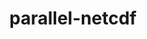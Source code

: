 ---
title: "parallel-netcdf"
layout: cache
categories: [package, develop]
meta: {"compilers": ["gcc@=11.1.0", "gcc@=11.4.0", "gcc@=12.4.0", "oneapi@=2024.1.0", "oneapi@=2024.2.1"], "num_specs": 52, "num_specs_by_stack": {"aws-pcluster-neoverse_v1": 7, "aws-pcluster-x86_64_v4": 6, "data-vis-sdk": 6, "e4s": 20, "e4s-neoverse-v2": 7, "e4s-oneapi": 6, "root": 52}, "oss": ["amzn2", "ubuntu20.04", "ubuntu22.04"], "platforms": ["linux"], "stacks": ["aws-pcluster-neoverse_v1", "aws-pcluster-x86_64_v4", "data-vis-sdk", "e4s", "e4s-neoverse-v2", "e4s-oneapi", "root"], "targets": ["neoverse_v1", "neoverse_v2", "x86_64_v3", "x86_64_v4"], "versions": ["1.14.0"]}
spec_details: [{"compiler": "gcc@=11.4.0", "hash": "2hajbs3rgnngmt25shlaekbirg4a5xfa", "os": "ubuntu22.04", "platform": "linux", "size": "-", "stacks": ["e4s", "root"], "target": "x86_64_v3", "variants": ["build_system=autotools", "~burstbuffer", "+cxx", "~examples", "+fortran", "+pic", "+shared"], "versions": ["1.14.0"]}, {"compiler": "gcc@=11.1.0", "hash": "2md53a2lypxgc4zj7xs7veh4lr2ecm2u", "os": "ubuntu20.04", "platform": "linux", "size": "-", "stacks": ["data-vis-sdk", "root"], "target": "x86_64_v3", "variants": ["build_system=autotools", "~burstbuffer", "+cxx", "~examples", "+fortran", "+pic", "+shared"], "versions": ["1.14.0"]}, {"compiler": "gcc@=12.4.0", "hash": "2sfknjeof5tvrwkozdtctoxrkxerc3f7", "os": "amzn2", "platform": "linux", "size": "-", "stacks": ["aws-pcluster-neoverse_v1", "root"], "target": "neoverse_v1", "variants": ["build_system=autotools", "~burstbuffer", "+cxx", "~examples", "+fortran", "+pic", "+shared"], "versions": ["1.14.0"]}, {"compiler": "oneapi@=2024.1.0", "hash": "32snjfeqmwnpjpro77ys77z3xuando3f", "os": "amzn2", "platform": "linux", "size": "-", "stacks": ["aws-pcluster-x86_64_v4", "root"], "target": "x86_64_v3", "variants": ["build_system=autotools", "~burstbuffer", "+cxx", "~examples", "+fortran", "+pic", "+shared"], "versions": ["1.14.0"]}, {"compiler": "gcc@=11.1.0", "hash": "4bjpr6vyjffgxuuwrhbk56tlvx6vhs4i", "os": "ubuntu20.04", "platform": "linux", "size": "-", "stacks": ["data-vis-sdk", "root"], "target": "x86_64_v3", "variants": ["build_system=autotools", "~burstbuffer", "+cxx", "~examples", "+fortran", "+pic", "+shared"], "versions": ["1.14.0"]}, {"compiler": "gcc@=11.1.0", "hash": "4pjrtjg3cpliqk4walqebifndfvk4ipl", "os": "ubuntu20.04", "platform": "linux", "size": "-", "stacks": ["data-vis-sdk", "root"], "target": "x86_64_v3", "variants": ["build_system=autotools", "~burstbuffer", "+cxx", "~examples", "+fortran", "+pic", "+shared"], "versions": ["1.14.0"]}, {"compiler": "gcc@=11.1.0", "hash": "4q4mivwhyvywhlzauq5lcq5zqa3vtvjt", "os": "ubuntu20.04", "platform": "linux", "size": "-", "stacks": ["data-vis-sdk", "root"], "target": "x86_64_v3", "variants": ["build_system=autotools", "~burstbuffer", "+cxx", "~examples", "+fortran", "+pic", "+shared"], "versions": ["1.14.0"]}, {"compiler": "oneapi@=2024.1.0", "hash": "6eox44qrq3psd23ktq4zqvj36n6422kq", "os": "amzn2", "platform": "linux", "size": "-", "stacks": ["aws-pcluster-x86_64_v4", "root"], "target": "x86_64_v4", "variants": ["build_system=autotools", "~burstbuffer", "+cxx", "~examples", "+fortran", "+pic", "+shared"], "versions": ["1.14.0"]}, {"compiler": "gcc@=11.4.0", "hash": "6qweo6eg5q4z2iyhxqnyjpdxbwzf5xf7", "os": "ubuntu22.04", "platform": "linux", "size": "-", "stacks": ["e4s-neoverse-v2", "root"], "target": "neoverse_v2", "variants": ["build_system=autotools", "~burstbuffer", "+cxx", "~examples", "+fortran", "+pic", "+shared"], "versions": ["1.14.0"]}, {"compiler": "gcc@=11.4.0", "hash": "7fnpk7mpkeanjajinuls34sx7q2hxviz", "os": "ubuntu22.04", "platform": "linux", "size": "-", "stacks": ["e4s-neoverse-v2", "root"], "target": "neoverse_v2", "variants": ["build_system=autotools", "~burstbuffer", "+cxx", "~examples", "+fortran", "+pic", "+shared"], "versions": ["1.14.0"]}, {"compiler": "oneapi@=2024.2.1", "hash": "7jcfj2ljin3kk52galbqznhbgqkv7d23", "os": "ubuntu22.04", "platform": "linux", "size": "-", "stacks": ["e4s-oneapi", "root"], "target": "x86_64_v3", "variants": ["build_system=autotools", "~burstbuffer", "+cxx", "~examples", "+fortran", "+pic", "+shared"], "versions": ["1.14.0"]}, {"compiler": "gcc@=11.4.0", "hash": "7xgykl6jab4rzac4rijxdfk3w5ps2vh3", "os": "ubuntu22.04", "platform": "linux", "size": "-", "stacks": ["e4s", "root"], "target": "x86_64_v3", "variants": ["build_system=autotools", "~burstbuffer", "+cxx", "~examples", "+fortran", "+pic", "+shared"], "versions": ["1.14.0"]}, {"compiler": "gcc@=11.4.0", "hash": "bce4c2gjxy7d2xfwobl724p6khn3zxx6", "os": "ubuntu22.04", "platform": "linux", "size": "-", "stacks": ["e4s", "root"], "target": "x86_64_v3", "variants": ["build_system=autotools", "~burstbuffer", "+cxx", "~examples", "+fortran", "+pic", "+shared"], "versions": ["1.14.0"]}, {"compiler": "gcc@=11.4.0", "hash": "byjxwmyqjxr7ls4itofzsbok7vw4qstv", "os": "ubuntu22.04", "platform": "linux", "size": "-", "stacks": ["e4s", "root"], "target": "x86_64_v3", "variants": ["build_system=autotools", "~burstbuffer", "+cxx", "~examples", "+fortran", "+pic", "+shared"], "versions": ["1.14.0"]}, {"compiler": "oneapi@=2024.1.0", "hash": "czh3pe65fifa2i2ws2gisownnut4lbzt", "os": "amzn2", "platform": "linux", "size": "-", "stacks": ["aws-pcluster-x86_64_v4", "root"], "target": "x86_64_v3", "variants": ["build_system=autotools", "~burstbuffer", "+cxx", "~examples", "+fortran", "+pic", "+shared"], "versions": ["1.14.0"]}, {"compiler": "oneapi@=2024.2.1", "hash": "dfifbsppxymeotfirq5h6covtm7wv5ed", "os": "ubuntu22.04", "platform": "linux", "size": "-", "stacks": ["e4s-oneapi", "root"], "target": "x86_64_v3", "variants": ["build_system=autotools", "~burstbuffer", "+cxx", "~examples", "+fortran", "+pic", "+shared"], "versions": ["1.14.0"]}, {"compiler": "gcc@=11.1.0", "hash": "dpz7n2soctbkvxlvarrifbhobqj3jyl5", "os": "ubuntu20.04", "platform": "linux", "size": "-", "stacks": ["data-vis-sdk", "root"], "target": "x86_64_v3", "variants": ["build_system=autotools", "~burstbuffer", "+cxx", "~examples", "+fortran", "+pic", "+shared"], "versions": ["1.14.0"]}, {"compiler": "gcc@=11.4.0", "hash": "eavy2bebh2yqvccwpehaxf6rghnn56wj", "os": "ubuntu22.04", "platform": "linux", "size": "-", "stacks": ["e4s-neoverse-v2", "root"], "target": "neoverse_v2", "variants": ["build_system=autotools", "~burstbuffer", "+cxx", "~examples", "+fortran", "+pic", "+shared"], "versions": ["1.14.0"]}, {"compiler": "gcc@=11.4.0", "hash": "ecoyw4vb4lur6gwesod5l3hsb3mzgxxd", "os": "ubuntu22.04", "platform": "linux", "size": "-", "stacks": ["e4s", "root"], "target": "x86_64_v3", "variants": ["build_system=autotools", "~burstbuffer", "+cxx", "~examples", "+fortran", "+pic", "+shared"], "versions": ["1.14.0"]}, {"compiler": "oneapi@=2024.2.1", "hash": "egoykmre5ghxgl4w4xfyomtadspniyyr", "os": "ubuntu22.04", "platform": "linux", "size": "-", "stacks": ["e4s-oneapi", "root"], "target": "x86_64_v3", "variants": ["build_system=autotools", "~burstbuffer", "+cxx", "~examples", "+fortran", "+pic", "+shared"], "versions": ["1.14.0"]}, {"compiler": "oneapi@=2024.2.1", "hash": "elgefzvcxrzgu724kgtaf2da4oezvwdf", "os": "ubuntu22.04", "platform": "linux", "size": "-", "stacks": ["e4s-oneapi", "root"], "target": "x86_64_v3", "variants": ["build_system=autotools", "~burstbuffer", "+cxx", "~examples", "+fortran", "+pic", "+shared"], "versions": ["1.14.0"]}, {"compiler": "oneapi@=2024.1.0", "hash": "ficwzvj5olvenshe5t5ypijqoon6byuf", "os": "amzn2", "platform": "linux", "size": "-", "stacks": ["aws-pcluster-x86_64_v4", "root"], "target": "x86_64_v4", "variants": ["build_system=autotools", "~burstbuffer", "+cxx", "~examples", "+fortran", "+pic", "+shared"], "versions": ["1.14.0"]}, {"compiler": "gcc@=11.4.0", "hash": "fommvii2foejqpeasx7elcxxxyhnbyxk", "os": "ubuntu22.04", "platform": "linux", "size": "-", "stacks": ["e4s", "root"], "target": "x86_64_v3", "variants": ["build_system=autotools", "~burstbuffer", "+cxx", "~examples", "+fortran", "+pic", "+shared"], "versions": ["1.14.0"]}, {"compiler": "gcc@=12.4.0", "hash": "gym5khkdxduamucsb2hum7j6jg5t4ylr", "os": "amzn2", "platform": "linux", "size": "-", "stacks": ["aws-pcluster-neoverse_v1", "root"], "target": "neoverse_v1", "variants": ["build_system=autotools", "~burstbuffer", "+cxx", "~examples", "+fortran", "+pic", "+shared"], "versions": ["1.14.0"]}, {"compiler": "gcc@=12.4.0", "hash": "h7j7ryzspgsm3jamc4vtyx56s3si7xjy", "os": "amzn2", "platform": "linux", "size": "-", "stacks": ["aws-pcluster-neoverse_v1", "root"], "target": "neoverse_v1", "variants": ["build_system=autotools", "~burstbuffer", "+cxx", "~examples", "+fortran", "+pic", "+shared"], "versions": ["1.14.0"]}, {"compiler": "gcc@=11.4.0", "hash": "hggwehcs4ntoho2hhopvebynlo7utxez", "os": "ubuntu22.04", "platform": "linux", "size": "-", "stacks": ["e4s", "root"], "target": "x86_64_v3", "variants": ["build_system=autotools", "~burstbuffer", "+cxx", "~examples", "+fortran", "+pic", "+shared"], "versions": ["1.14.0"]}, {"compiler": "oneapi@=2024.2.1", "hash": "id34vxdaklamwxxk2yarkeim3pqhcvh2", "os": "ubuntu22.04", "platform": "linux", "size": "-", "stacks": ["e4s-oneapi", "root"], "target": "x86_64_v3", "variants": ["build_system=autotools", "~burstbuffer", "+cxx", "~examples", "+fortran", "+pic", "+shared"], "versions": ["1.14.0"]}, {"compiler": "gcc@=11.4.0", "hash": "iikqgpies6yxamut55p2u4nic4lchm4e", "os": "ubuntu22.04", "platform": "linux", "size": "-", "stacks": ["e4s", "root"], "target": "x86_64_v3", "variants": ["build_system=autotools", "~burstbuffer", "+cxx", "~examples", "+fortran", "+pic", "+shared"], "versions": ["1.14.0"]}, {"compiler": "gcc@=11.4.0", "hash": "jyjowzipzypikg56q4xotjuiusutoglk", "os": "ubuntu22.04", "platform": "linux", "size": "-", "stacks": ["e4s-neoverse-v2", "root"], "target": "neoverse_v2", "variants": ["build_system=autotools", "~burstbuffer", "+cxx", "~examples", "+fortran", "+pic", "+shared"], "versions": ["1.14.0"]}, {"compiler": "gcc@=11.4.0", "hash": "k2wscft5uq637xo4fvxvxd6vjo67m655", "os": "ubuntu22.04", "platform": "linux", "size": "-", "stacks": ["e4s", "root"], "target": "x86_64_v3", "variants": ["build_system=autotools", "~burstbuffer", "+cxx", "~examples", "+fortran", "+pic", "+shared"], "versions": ["1.14.0"]}, {"compiler": "gcc@=12.4.0", "hash": "l7yyuwizhqbix6v5sdjs5deytk3z7hqn", "os": "amzn2", "platform": "linux", "size": "-", "stacks": ["aws-pcluster-neoverse_v1", "root"], "target": "neoverse_v1", "variants": ["build_system=autotools", "~burstbuffer", "+cxx", "~examples", "+fortran", "+pic", "+shared"], "versions": ["1.14.0"]}, {"compiler": "gcc@=11.4.0", "hash": "methlacc5vcy7dktqqj3jixiegoxfdfy", "os": "ubuntu22.04", "platform": "linux", "size": "-", "stacks": ["e4s", "root"], "target": "x86_64_v3", "variants": ["build_system=autotools", "~burstbuffer", "+cxx", "~examples", "+fortran", "+pic", "+shared"], "versions": ["1.14.0"]}, {"compiler": "gcc@=11.4.0", "hash": "mo2sy4hczbpvxrfgx2o76xxtzy5x37w4", "os": "ubuntu22.04", "platform": "linux", "size": "-", "stacks": ["e4s", "root"], "target": "x86_64_v3", "variants": ["build_system=autotools", "~burstbuffer", "+cxx", "~examples", "+fortran", "+pic", "+shared"], "versions": ["1.14.0"]}, {"compiler": "oneapi@=2024.2.1", "hash": "n4hyel7vc5jsgdmodkf6kwggys3xxk5g", "os": "ubuntu22.04", "platform": "linux", "size": "-", "stacks": ["e4s-oneapi", "root"], "target": "x86_64_v3", "variants": ["build_system=autotools", "~burstbuffer", "+cxx", "~examples", "+fortran", "+pic", "+shared"], "versions": ["1.14.0"]}, {"compiler": "gcc@=11.4.0", "hash": "n6ca55hvc7k4l5wmyunnk2qyps7y5gav", "os": "ubuntu22.04", "platform": "linux", "size": "-", "stacks": ["e4s", "root"], "target": "x86_64_v3", "variants": ["build_system=autotools", "~burstbuffer", "+cxx", "~examples", "+fortran", "+pic", "+shared"], "versions": ["1.14.0"]}, {"compiler": "gcc@=11.1.0", "hash": "omzl7jj4rvsnex7ezbjdqgnyqwk6l6x7", "os": "ubuntu20.04", "platform": "linux", "size": "-", "stacks": ["data-vis-sdk", "root"], "target": "x86_64_v3", "variants": ["build_system=autotools", "~burstbuffer", "+cxx", "~examples", "+fortran", "+pic", "+shared"], "versions": ["1.14.0"]}, {"compiler": "gcc@=11.4.0", "hash": "p34opjmoqsx6ui2yaf4pkmnlvuwyhdru", "os": "ubuntu22.04", "platform": "linux", "size": "-", "stacks": ["e4s", "root"], "target": "x86_64_v3", "variants": ["build_system=autotools", "~burstbuffer", "+cxx", "~examples", "+fortran", "+pic", "+shared"], "versions": ["1.14.0"]}, {"compiler": "gcc@=11.4.0", "hash": "pdwrqh7erk7e7p5hexquu5mkbw4izzzg", "os": "ubuntu22.04", "platform": "linux", "size": "-", "stacks": ["e4s", "root"], "target": "x86_64_v3", "variants": ["build_system=autotools", "~burstbuffer", "+cxx", "~examples", "+fortran", "+pic", "+shared"], "versions": ["1.14.0"]}, {"compiler": "oneapi@=2024.1.0", "hash": "qix3w2ltrwvte4szfe3cybawvtkotqnq", "os": "amzn2", "platform": "linux", "size": "-", "stacks": ["aws-pcluster-x86_64_v4", "root"], "target": "x86_64_v3", "variants": ["build_system=autotools", "~burstbuffer", "+cxx", "~examples", "+fortran", "+pic", "+shared"], "versions": ["1.14.0"]}, {"compiler": "gcc@=12.4.0", "hash": "r6d5uibyuxdjbvpxex4bd5p22kkdcmn7", "os": "amzn2", "platform": "linux", "size": "-", "stacks": ["aws-pcluster-neoverse_v1", "root"], "target": "neoverse_v1", "variants": ["build_system=autotools", "~burstbuffer", "+cxx", "~examples", "+fortran", "+pic", "+shared"], "versions": ["1.14.0"]}, {"compiler": "gcc@=11.4.0", "hash": "ri3mlnsducxf2hvxkh3iatg4dfwfwp4u", "os": "ubuntu22.04", "platform": "linux", "size": "-", "stacks": ["e4s-neoverse-v2", "root"], "target": "neoverse_v2", "variants": ["build_system=autotools", "~burstbuffer", "+cxx", "~examples", "+fortran", "+pic", "+shared"], "versions": ["1.14.0"]}, {"compiler": "oneapi@=2024.1.0", "hash": "ror32hy4ki3wocytagte3ndrepmnuco2", "os": "amzn2", "platform": "linux", "size": "-", "stacks": ["aws-pcluster-x86_64_v4", "root"], "target": "x86_64_v4", "variants": ["build_system=autotools", "~burstbuffer", "+cxx", "~examples", "+fortran", "+pic", "+shared"], "versions": ["1.14.0"]}, {"compiler": "gcc@=12.4.0", "hash": "sadjkdolaj4iqmvyopoi7fhvc4vfau3v", "os": "amzn2", "platform": "linux", "size": "-", "stacks": ["aws-pcluster-neoverse_v1", "root"], "target": "neoverse_v1", "variants": ["build_system=autotools", "~burstbuffer", "+cxx", "~examples", "+fortran", "+pic", "+shared"], "versions": ["1.14.0"]}, {"compiler": "gcc@=11.4.0", "hash": "th6rie6eroqf3doiwmeysmkmhcdmjn2j", "os": "ubuntu22.04", "platform": "linux", "size": "-", "stacks": ["e4s", "root"], "target": "x86_64_v3", "variants": ["build_system=autotools", "~burstbuffer", "+cxx", "~examples", "+fortran", "+pic", "+shared"], "versions": ["1.14.0"]}, {"compiler": "gcc@=11.4.0", "hash": "thcdotjiq5rtgdp3aqulbap4ob3v6zyb", "os": "ubuntu22.04", "platform": "linux", "size": "-", "stacks": ["e4s", "root"], "target": "x86_64_v3", "variants": ["build_system=autotools", "~burstbuffer", "+cxx", "~examples", "+fortran", "+pic", "+shared"], "versions": ["1.14.0"]}, {"compiler": "gcc@=11.4.0", "hash": "uajx3p6qlqce2mblo5gxbciyc76vlqu4", "os": "ubuntu22.04", "platform": "linux", "size": "-", "stacks": ["e4s", "root"], "target": "x86_64_v3", "variants": ["build_system=autotools", "~burstbuffer", "+cxx", "~examples", "+fortran", "+pic", "+shared"], "versions": ["1.14.0"]}, {"compiler": "gcc@=12.4.0", "hash": "udsswfhoaykfrfjkkssc6w67duivcgf2", "os": "amzn2", "platform": "linux", "size": "-", "stacks": ["aws-pcluster-neoverse_v1", "root"], "target": "neoverse_v1", "variants": ["build_system=autotools", "~burstbuffer", "+cxx", "~examples", "+fortran", "+pic", "+shared"], "versions": ["1.14.0"]}, {"compiler": "gcc@=11.4.0", "hash": "uma4zmj2czjjf3ycuytb46lmeirztmlv", "os": "ubuntu22.04", "platform": "linux", "size": "-", "stacks": ["e4s-neoverse-v2", "root"], "target": "neoverse_v2", "variants": ["build_system=autotools", "~burstbuffer", "+cxx", "~examples", "+fortran", "+pic", "+shared"], "versions": ["1.14.0"]}, {"compiler": "gcc@=11.4.0", "hash": "vi2km5iyhr2goslug24wk3dz25hzx4sz", "os": "ubuntu22.04", "platform": "linux", "size": "-", "stacks": ["e4s", "root"], "target": "x86_64_v3", "variants": ["build_system=autotools", "~burstbuffer", "+cxx", "~examples", "+fortran", "+pic", "+shared"], "versions": ["1.14.0"]}, {"compiler": "gcc@=11.4.0", "hash": "vj3qdwd43rcc32q2377yglx7wrlgrc64", "os": "ubuntu22.04", "platform": "linux", "size": "-", "stacks": ["e4s", "root"], "target": "x86_64_v3", "variants": ["build_system=autotools", "~burstbuffer", "+cxx", "~examples", "+fortran", "+pic", "+shared"], "versions": ["1.14.0"]}, {"compiler": "gcc@=11.4.0", "hash": "wx5kzekvdsn3nlgpxymtpmcmfb2khabb", "os": "ubuntu22.04", "platform": "linux", "size": "-", "stacks": ["e4s", "root"], "target": "x86_64_v3", "variants": ["build_system=autotools", "~burstbuffer", "+cxx", "~examples", "+fortran", "+pic", "+shared"], "versions": ["1.14.0"]}, {"compiler": "gcc@=11.4.0", "hash": "xe3t3htmuai3ykkkikzd3gwl6kc3ikfy", "os": "ubuntu22.04", "platform": "linux", "size": "-", "stacks": ["e4s-neoverse-v2", "root"], "target": "neoverse_v2", "variants": ["build_system=autotools", "~burstbuffer", "+cxx", "~examples", "+fortran", "+pic", "+shared"], "versions": ["1.14.0"]}]
---